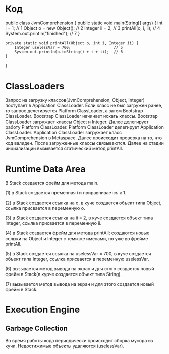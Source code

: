# Код

public class JvmComprehension {
    public static void main(String[] args) {
        int i = 1;                      // 1
        Object o = new Object();        // 2
        Integer ii = 2;                 // 3
        printAll(o, i, ii);             // 4
        System.out.println("finished"); // 7
    }

    private static void printAll(Object o, int i, Integer ii) {
        Integer uselessVar = 700;                   // 5
        System.out.println(o.toString() + i + ii);  // 6
    }
}

# ClassLoaders

Запрос на загрузку классов(JvmComprehension, Object, Integer) поступает в Application ClassLoader. 
Если класс не был загружен ранее, то запрос делегируется Platform ClassLoader, а затем Bootstrap ClassLoader.
Bootstrap ClassLoader начинает искать классы. 
Bootstrap ClassLoader загружает классы Object и Integer. 
Далее делегирует работу Platform ClassLoader.
Platform ClassLoader делегирует Application ClassLoader.
Application ClassLoader загружает класс JvmComprehension в Metaspace.
Далее происходит проверка на то, что код валиден.
После загруженные классы связываются. 
Далее на стадии инциализации вызывается статический метод printAll.

# Runtime Data Area

В Stack создается фрейм для метода main.

(1) в Stack создается пременная i и приравнивается к 1. 

(2) в Stack создается ссылка на o, в куче создается объект типа Object, ссылка присвается в переменную o.

(3) в Stack создается ссылка на ii = 2, в куче создается объект типа Integer, ссылка присвается в переменную ii.

(4) в Stack создается фрейм для метода printAll; создаются новые сслыки на Object и Integer с теми же именами, но уже во фрейме printAll.

(5) в Stack создается ссылка на uselessVar = 700, в куче создается объект типа Integer, ссылка присвается в переменную uselessVar.

(6) вызывается метод вывода на экран и для этого создается новый фрейм в Stack(в курче создается объект типа String).

(7) вызывается метод вывода на экран и для этого создается новый фрейм в Stack.

# Execution Engine

## Garbage Collection

Во время работы кода периодически происходит сборка мусора из кучи.
Недостижимые объекты удаляются (uselessVar).
